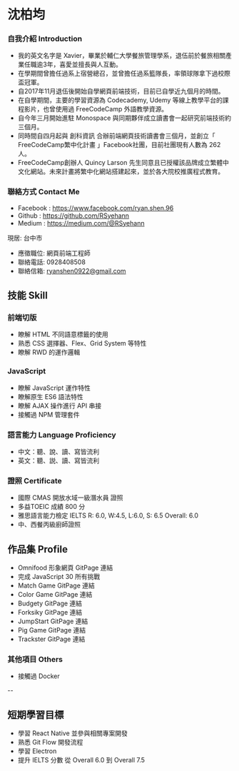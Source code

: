 # 沈柏均

### 自我介紹 Introduction

- 我的英文名字是 Xavier，畢業於輔仁大學餐旅管理學系，退伍前於餐旅相關產業任職逾3年，喜愛並擅長與人互動。
- 在學期間曾擔任過系上宿營總召，並曾擔任過系籃隊長，率領球隊拿下過校際盃冠軍。
- 自2017年11月退伍後開始自學網頁前端技術，目前已自學近九個月的時間。
- 在自學期間，主要的學習資源為 Codecademy, Udemy 等線上教學平台的課程影片，也曾使用過 FreeCodeCamp 外語教學資源。
- 自今年三月開始進駐 Monospace 與同期夥伴成立讀書會一起研究前端技術約三個月。
- 同時間自四月起與 創科資訊 合辦前端網頁技術讀書會三個月，並創立「 FreeCodeCamp繁中化計畫 」Facebook社團，目前社團現有人數為 262 人。
- FreeCodeCamp創辦人 Quincy Larson 先生同意且已授權該品牌成立繁體中文化網站。未來計畫將繁中化網站搭建起來，並於各大院校推廣程式教育。

### 聯絡方式 Contact Me

* Facebook : https://www.facebook.com/ryan.shen.96
* Github : https://github.com/RSyehann
* Medium : https://medium.com/@RSyehann

現居: 台中市

- 應徵職位: 網頁前端工程師
- 聯絡電話: 0928408508 
- 聯絡信箱: ryanshen0922@gmail.com

## 技能 Skill


### 前端切版

* 瞭解 HTML 不同語意標籤的使用
* 熟悉 CSS 選擇器、Flex、Grid System 等特性
* 瞭解 RWD 的運作邏輯

### JavaScript

* 瞭解 JavaScript 運作特性
* 瞭解原生 ES6 語法特性
* 瞭解 AJAX 操作進行 API 串接
* 接觸過 NPM 管理套件

### 語言能力 Language Proficiency

* 中文：聽、說、讀、寫皆流利
* 英文：聽、説、讀、寫皆流利

### 證照 Certificate 

* 國際 CMAS 開放水域一級潛水員 證照
* 多益TOEIC 成績 800 分 
* 雅思語言能力檢定 IELTS R: 6.0, W:4.5, L:6.0, S: 6.5 Overall: 6.0
* 中、西餐丙級廚師證照

## 作品集 Profile

* Omnifood 形象網頁 GitPage 連結
* 完成 JavaScript 30 所有挑戰
* Match Game GitPage 連結
* Color Game GitPage 連結
* Budgety GitPage 連結
* Forksiky GitPage 連結
* JumpStart GitPage 連結
* Pig Game GitPage 連結
* Trackster GitPage 連結

### 其他項目 Others

* 接觸過 Docker

--

## 短期學習目標

* 學習 React Native 並參與相關專案開發
* 熟悉 Git Flow 開發流程
* 學習 Electron
* 提升 IELTS 分數 從 Overall 6.0 到 Overall 7.5
